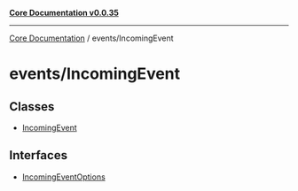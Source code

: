 [**Core Documentation v0.0.35**](../../README.md)

***

[Core Documentation](../../modules.md) / events/IncomingEvent

# events/IncomingEvent

## Classes

- [IncomingEvent](classes/IncomingEvent.md)

## Interfaces

- [IncomingEventOptions](interfaces/IncomingEventOptions.md)
